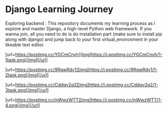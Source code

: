# Django Learning Journey
Exploring backend :
This repository documents my learning process as I explore and master Django, a high-level Python web framework.
If you wanna join, all you need to do is do installation part (make sure to install pip along with django) and jump back to your first virtual_environment in your likeable text editor.






[url=https://postimg.cc/YGCmCnyh][img]https://i.postimg.cc/YGCmCnyh/1-1task.png[/img][/url]

[url=https://postimg.cc/9RgwRdv1][img]https://i.postimg.cc/9RgwRdv1/1-2task.png[/img][/url]

[url=https://postimg.cc/Cddqy2q2][img]https://i.postimg.cc/Cddqy2q2/1-3task.png[/img][/url]

[url=https://postimg.cc/jnWwzWTT][img]https://i.postimg.cc/jnWwzWTT/1-4.png[/img][/url]



